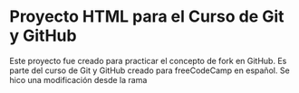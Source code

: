 # Proyecto HTML para el Curso de Git y GitHub

Este proyecto fue creado para practicar el concepto de fork en GitHub. Es parte del curso de Git y GitHub creado para freeCodeCamp en español.
Se hico una modificación desde la rama